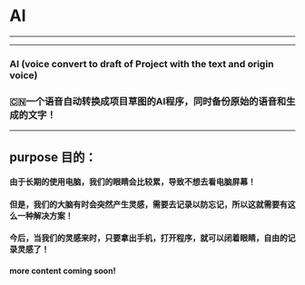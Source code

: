 # AI

***
***

### AI (voice convert to draft of Project with the text and origin voice)  

### :cn:一个语音自动转换成项目草图的AI程序，同时备份原始的语音和生成的文字！  

***

## purpose 目的：  

#### 由于长期的使用电脑，我们的眼睛会比较累，导致不想去看电脑屏幕！  
#### 但是，我们的大脑有时会突然产生灵感，需要去记录以防忘记，所以这就需要有这么一种解决方案！  

#### 今后，当我们的灵感来时，只要拿出手机，打开程序，就可以闭着眼睛，自由的记录灵感了！   

#### more content coming soon!  
